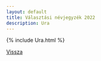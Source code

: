 ```yaml
---
layout: default
title: Választási névjegyzék 2022
description: Ura
---
```


{% include Ura.html %}

[Vissza](./)